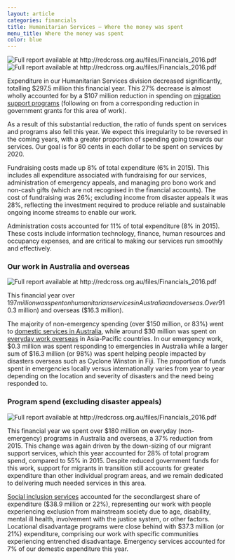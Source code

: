 ```yaml
---
layout: article
categories: financials
title: Humanitarian Services – Where the money was spent
menu_title: Where the money was spent
color: blue
---
```


<img src="{{site.baseurl}}/img/finance/finance-spent-pie.jpg" class="hidden-xs hidden-sm img-responsive finance" alt="Full report available at http://redcross.org.au/files/Financials_2016.pdf">

<img src="{{site.baseurl}}/img/finance/finance-spent-pie-full.jpg" class="visible-xs visible-sm img-responsive finance" alt="Full report available at http://redcross.org.au/files/Financials_2016.pdf">

Expenditure in our Humanitarian Services division decreased significantly, totalling $297.5 million this financial year. This 27% decrease is almost wholly accounted for by a $107 million reduction in spending on [migration support programs](http://www.redcross.org.au/migration-support.aspx) \(following on from a corresponding reduction in government grants for this area of work\).

As a result of this substantial reduction, the ratio of funds spent on services and programs also fell this year. We expect this irregularity to be reversed in the coming years, with a greater proportion of spending going towards our services. Our goal is for 80 cents in each dollar to be spent on services by 2020.

Fundraising costs made up 8% of total expenditure (6% in 2015). This includes all expenditure associated with fundraising for our services, administration of emergency appeals, and managing pro bono work and non-cash gifts (which are not recognised in the financial accounts). The cost of fundraising was 26%; excluding income from disaster appeals it was 28%, reflecting the investment required to produce reliable and sustainable ongoing income streams to enable our work.

Administration costs accounted for 11% of total expenditure (8% in 2015). These costs include information technology, finance, human resources and occupancy expenses, and are critical to making our services run smoothly and effectively.

### Our work in Australia and overseas

<img src="{{site.baseurl}}/img/finance/finance-spent-bar-1.jpg" class="img-responsive finance" alt="Full report available at http://redcross.org.au/files/Financials_2016.pdf">

This financial year over $197 million was spent on humanitarian services in Australia and overseas. Over 91% of expenditure was on everyday (non-disaster appeal) work with individuals and communities, while the remaining 9% was spent responding to [emergencies in Australia](http://www.redcross.org.au/emergency-services.aspx) ($0.3 million) and overseas ($16.3 million).

The majority of non-emergency spending (over $150 million, or 83%) went to [domestic services in Australia](http://www.redcross.org.au/how-we-help.aspx), while around $30 million was spent on [everyday work overseas](http://www.redcross.org.au/international-aid.aspx) in Asia-Pacific countries. In our emergency work, $0.3 million was spent responding to emergencies in Australia while a larger sum of $16.3 million (or 98%) was spent helping people impacted by disasters overseas such as Cyclone Winston in Fiji. The proportion of funds spent in emergencies locally versus internationally varies from year to year depending on the location and severity of disasters and the need being responded to.

### Program spend (excluding disaster appeals)

<img src="{{site.baseurl}}/img/finance/finance-spent-bar-2.jpg" class="img-responsive finance" alt="Full report available at http://redcross.org.au/files/Financials_2016.pdf">

This financial year we spent over $180 million on everyday (non-emergency) programs in Australia and overseas, a 37% reduction from 2015. This change was again driven by the down-sizing of our migrant support services, which this year accounted for 28% of total program spend, compared to 55% in 2015. Despite reduced government funds for this work, support for migrants in transition still accounts for greater expenditure than other individual program areas, and we remain dedicated to delivering much needed services in this area.

[Social inclusion services](http://www.redcross.org.au/community-services.aspx) accounted for the secondlargest share of expenditure ($38.9 million or 22%), representing our work with people experiencing exclusion from mainstream society due to age, disability, mental ill health, involvement with the justice system, or other factors. Locational disadvantage programs were close behind with $37.3 million (or 21%) expenditure, comprising our work with specific communities experiencing entrenched disadvantage. Emergency services accounted for 7% of our domestic expenditure this year.